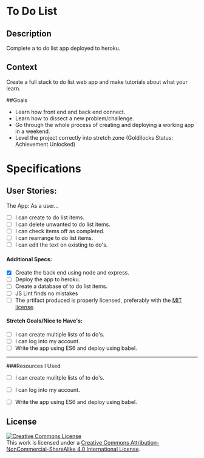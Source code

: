 # To Do List
## Description

Complete a to do list app deployed to heroku.
## Context

Create a full stack to do list web app and make tutorials about what your learn.

##Goals

- Learn how front end and back end connect.
- Learn how to dissect a new problem/challenge.
- Go through the whole process of creating and deploying a working app in a weekend.
- Level the project correctly into stretch zone (Goldilocks Status: Achievement Unlocked)

# Specifications

## User Stories:

The App: As a user...
- [ ] I can create to do list items.
- [ ] I can delete unwanted to do list items.
- [ ] I can check items off as completed.
- [ ] I can rearrange to do list items. 
- [ ] I can edit the text on existing to do's.

#### Additional Specs:

- [x] Create the back end using node and express.
- [ ] Deploy the app to heroku. 
- [ ] Create a database of to do list items.
- [ ] JS Lint finds no mistakes
- [ ] The artifact produced is properly licensed, preferably with the [MIT license](https://opensource.org/licenses/MIT).

#### Stretch Goals/Nice to Have's:

- [ ] I can create multiple lists of to do's.
- [ ] I can log into my account.
- [ ] Write the app using ES6 and deploy using babel.

---

###Resources I Used
- [ ] I can create mulitple lists of to do's.
- [ ] I can log into my account.
- [ ] Write the app using ES6 and deploy using babel.


## License

<!-- LICENSE -->

<a rel="license" href="http://creativecommons.org/licenses/by-nc-sa/4.0/"><img alt="Creative Commons License" style="border-width:0" src="https://i.creativecommons.org/l/by-nc-sa/4.0/80x15.png" /></a>
<br />This work is licensed under a <a rel="license" href="http://creativecommons.org/licenses/by-nc-sa/4.0/">Creative Commons Attribution-NonCommercial-ShareAlike 4.0 International License</a>.

